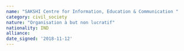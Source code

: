 ```yaml
---
name: "SAKSHI Centre for Information, Education & Communication "
category: civil_society
nature: "Organisation à but non lucratif"
nationality: IND
alliance: 
date_signed: '2018-11-12'
---
```

    